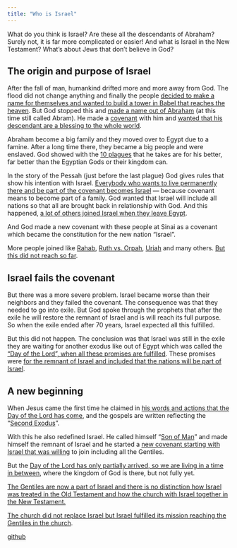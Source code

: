 ```yaml
---
title: "Who is Israel"
---
```



What do you think is Israel? Are these all the descendants of Abraham? Surely not, it is far more complicated or easier! And what is Israel in the New Testament? What’s about Jews that don’t believe in God?


## The origin and purpose of Israel

<a name="1bcd"></a>
After the fall of man, humankind drifted more and more away from God. The flood did not change anything and finally the people [decided to make a name for themselves and wanted to build a tower in Babel that reaches the heaven](https://www.bibleserver.com/NIV/Genesis11%3A1-10). But God stopped this and [made a name out of Abraham](https://www.bibleserver.com/NIV/Genesis12%3A1-2) (at this time still called Abram). He made a [covenant](../../../background/israel/expl/gods-covenant/index.html) with him and [wanted that his descendant are a blessing to the whole world](https://www.bibleserver.com/NIV/Genesis12%3A3).

Abraham become a big family and they moved over to Egypt due to a famine. After a long time there, they became a big people and were enslaved. God showed with the [10 plagues](../../../bible/exodus/expl/the-plagues-in-egypt/index.html) that he takes are for his better, far better than the Egyptian Gods or their kingdom can.

In the story of the Pessah (just before the last plague) God gives rules that show his intention with Israel. [Everybody who wants to live permanently there and be part of the covenant becomes Israel](https://www.bibleserver.com/NIV/Exodus12%3A48-49) — because covenant means to become part of a family. God wanted that Israel will include all nations so that all are brought back in relationship with God. And this happened, [a lot of others joined Israel when they leave Egypt](https://www.bibleserver.com/NIV/Exodus12%3A38).

And God made a new covenant with these people at Sinai as a covenant which became the constitution for the new nation “Israel”.

More people joined like [Rahab](https://www.bibleserver.com/NIV/Joshua2), [Ruth vs. Orpah](https://www.bibleserver.com/NIV/Ruth1), [Uriah](https://www.bibleserver.com/NIV/2%20Samuel11%3A3) and many others. [But this did not reach so far](https://www.bibleserver.com/NIV/Matthew23%3A15).


## Israel fails the covenant

<a name="7249"></a>
But there was a more severe problem. Israel became worse than their neighbors and they failed the covenant. The consequence was that they needed to go into exile. But God spoke through the prophets that after the exile he will restore the remnant of Israel and is will reach its full purpose. So when the exile ended after 70 years, Israel expected all this fulfilled.

But this did not happen. The conclusion was that Israel was still in the exile they are waiting for another exodus like out of Egypt which was called the [“Day of the Lord”, when all these promises are fulfilled](../../../background/israel/expl/the-day-of-the-lord/index.html). These promises were [for the remnant of Israel and included that the nations will be part of Israel](../../../background/israel/expl/the-remnant-of-israel/index.html).


## A new beginning

<a name="a1e0"></a>
When Jesus came the first time he claimed in [his words and actions that the Day of the Lord has come](../../../background/israel/expl/jesus-and-the-covenant/index.html), and the gospels are written reflecting the “[Second Exodus](../../../background/israel/expl/the-second-exodus/index.html)”.

With this he also redefined Israel. He called himself “[Son of Man](../../../bible/daniel/expl/the-son-of-man-and-the-remnant/index.html)” and made himself the remnant of Israel and he started a [new covenant starting with Israel that was willing](https://www.bibleserver.com/NIV/Matthew15%3A24) to join including all the Gentiles.

But the [Day of the Lord has only partially arrived, so we are living in a time in between](../../../background/israel/expl/jesus-and-the-covenant/index.html#e3c4), where the kingdom of God is there, but not fully yet.

[The Gentiles are now a part of Israel and there is no distinction how Israel was treated in the Old Testament and how the church with Israel together in the New Testament.](../../../background/israel/expl/the-church-is-part-of-israel/index.html)

[The church did not replace Israel but Israel fulfilled its mission reaching the Gentiles in the church](https://www.bibleserver.com/NIV/Romans9).






[github](https://github.com/revelation-today/revelation-today/blob/main/exampleSite/content/docs/background/israel/expl/who-is-israel.md)
